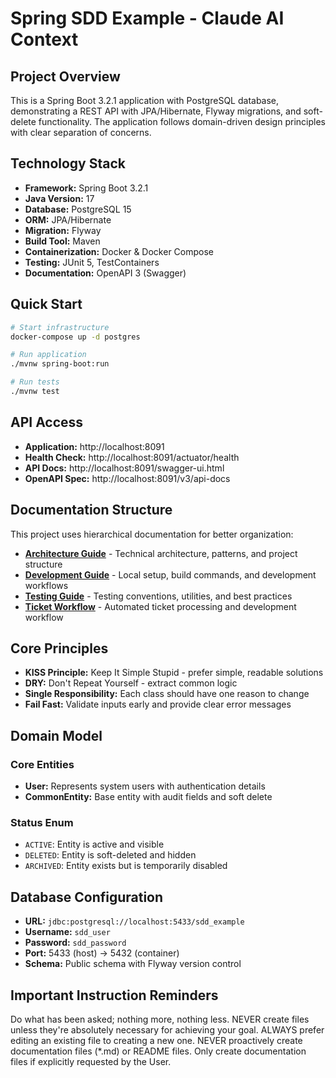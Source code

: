 # Spring SDD Example - Claude AI Context

## Project Overview
This is a Spring Boot 3.2.1 application with PostgreSQL database, demonstrating a REST API with JPA/Hibernate, Flyway migrations, and soft-delete functionality. The application follows domain-driven design principles with clear separation of concerns.

## Technology Stack
- **Framework:** Spring Boot 3.2.1
- **Java Version:** 17
- **Database:** PostgreSQL 15
- **ORM:** JPA/Hibernate
- **Migration:** Flyway
- **Build Tool:** Maven
- **Containerization:** Docker & Docker Compose
- **Testing:** JUnit 5, TestContainers
- **Documentation:** OpenAPI 3 (Swagger)

## Quick Start
```bash
# Start infrastructure
docker-compose up -d postgres

# Run application
./mvnw spring-boot:run

# Run tests
./mvnw test
```

## API Access
- **Application:** http://localhost:8091
- **Health Check:** http://localhost:8091/actuator/health
- **API Docs:** http://localhost:8091/swagger-ui.html
- **OpenAPI Spec:** http://localhost:8091/v3/api-docs

## Documentation Structure
This project uses hierarchical documentation for better organization:

- **[Architecture Guide](docs/ARCHITECTURE.md)** - Technical architecture, patterns, and project structure
- **[Development Guide](docs/DEVELOPMENT.md)** - Local setup, build commands, and development workflows  
- **[Testing Guide](docs/TESTING.md)** - Testing conventions, utilities, and best practices
- **[Ticket Workflow](docs/TICKETS.md)** - Automated ticket processing and development workflow

## Core Principles
- **KISS Principle:** Keep It Simple Stupid - prefer simple, readable solutions
- **DRY:** Don't Repeat Yourself - extract common logic
- **Single Responsibility:** Each class should have one reason to change
- **Fail Fast:** Validate inputs early and provide clear error messages

## Domain Model
### Core Entities
- **User:** Represents system users with authentication details
- **CommonEntity:** Base entity with audit fields and soft delete

### Status Enum
- `ACTIVE`: Entity is active and visible
- `DELETED`: Entity is soft-deleted and hidden
- `ARCHIVED`: Entity exists but is temporarily disabled

## Database Configuration
- **URL:** `jdbc:postgresql://localhost:5433/sdd_example`
- **Username:** `sdd_user`
- **Password:** `sdd_password`
- **Port:** 5433 (host) → 5432 (container)
- **Schema:** Public schema with Flyway version control

## Important Instruction Reminders
Do what has been asked; nothing more, nothing less.
NEVER create files unless they're absolutely necessary for achieving your goal.
ALWAYS prefer editing an existing file to creating a new one.
NEVER proactively create documentation files (*.md) or README files. Only create documentation files if explicitly requested by the User.